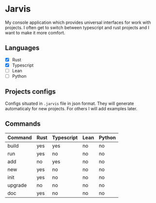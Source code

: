 # Jarvis

My console application which provides universal interfaces for work with projects. I often get to switch between typescript and rust projects and I want to make it more comfort. 

## Languages
- [x] Rust
- [x] Typescript
- [ ] Lean
- [ ] Python

## Projects configs
Configs situated in `.jarvis` file in json format. They will generate automaticaly for new projects. For others I will add examples later. 


## Commands
| Command | Rust | Typescript | Lean | Python |
|---------|------|------------|------|--------|
| build   | yes  | yes        | no   | no     |
| run     | yes  | no         | no   | no     |
| add     | no   | yes        | no   | no     |
| new     | yes  | no         | no   | no     |
| init    | yes  | no         | no   | no     |
| upgrade | no   | no         | no   | no     |
| doc     | yes  | no         | no   | no     |

